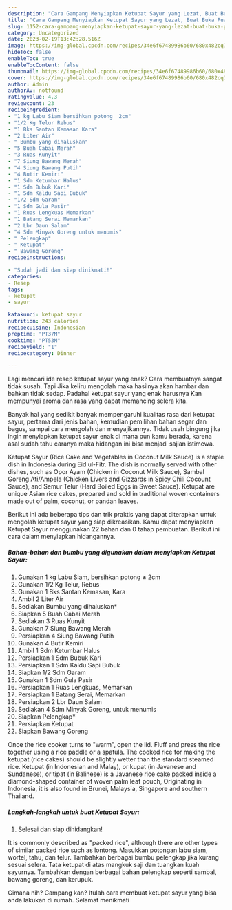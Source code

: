 ```yaml
---
description: "Cara Gampang Menyiapkan Ketupat Sayur yang Lezat, Buat Buka Puasa}"
title: "Cara Gampang Menyiapkan Ketupat Sayur yang Lezat, Buat Buka Puasa}"
slug: 1152-cara-gampang-menyiapkan-ketupat-sayur-yang-lezat-buat-buka-puasa
category: Uncategorized
date: 2023-02-19T13:42:28.516Z
image: https://img-global.cpcdn.com/recipes/34e6f67489986b60/680x482cq70/ketupat-sayur-foto-resep-utama.jpg
hideToc: false
enableToc: true
enableTocContent: false
thumbnail: https://img-global.cpcdn.com/recipes/34e6f67489986b60/680x482cq70/ketupat-sayur-foto-resep-utama.jpg
cover: https://img-global.cpcdn.com/recipes/34e6f67489986b60/680x482cq70/ketupat-sayur-foto-resep-utama.jpg
author: Admin
authorAv: notfound
ratingvalue: 4.3
reviewcount: 23
recipeingredient:
- "1 kg Labu Siam bersihkan potong  2cm"
- "1/2 Kg Telur Rebus"
- "1 Bks Santan Kemasan Kara"
- "2 Liter Air"
- " Bumbu yang dihaluskan"
- "5 Buah Cabai Merah"
- "3 Ruas Kunyit"
- "7 Siung Bawang Merah"
- "4 Siung Bawang Putih"
- "4 Butir Kemiri"
- "1 Sdm Ketumbar Halus"
- "1 Sdm Bubuk Kari"
- "1 Sdm Kaldu Sapi Bubuk"
- "1/2 Sdm Garam"
- "1 Sdm Gula Pasir"
- "1 Ruas Lengkuas Memarkan"
- "1 Batang Serai Memarkan"
- "2 Lbr Daun Salam"
- "4 Sdm Minyak Goreng untuk menumis"
- " Pelengkap"
- " Ketupat"
- " Bawang Goreng"
recipeinstructions:

- "Sudah jadi dan siap dinikmati!"
categories:
- Resep
tags:
- ketupat
- sayur

katakunci: ketupat sayur 
nutrition: 243 calories
recipecuisine: Indonesian
preptime: "PT37M"
cooktime: "PT53M"
recipeyield: "1"
recipecategory: Dinner

---
```



Lagi mencari ide resep ketupat sayur yang enak? Cara membuatnya sangat tidak susah. Tapi Jika keliru mengolah maka hasilnya akan hambar dan bahkan tidak sedap. Padahal ketupat sayur yang enak harusnya Kan mempunyai aroma dan rasa yang dapat memancing selera kita.


Banyak hal yang sedikit banyak mempengaruhi kualitas rasa dari ketupat sayur, pertama dari jenis bahan, kemudian pemilihan bahan segar dan bagus, sampai cara mengolah dan menyajikannya. Tidak usah bingung jika ingin menyiapkan ketupat sayur enak di mana pun kamu berada, karena asal sudah tahu caranya maka hidangan ini bisa menjadi sajian istimewa.

Ketupat Sayur (Rice Cake and Vegetables in Coconut Milk Sauce) is a staple dish in Indonesia during Eid ul-Fitr. The dish is normally served with other dishes, such as Opor Ayam (Chicken in Coconut Milk Sauce), Sambal Goreng Ati/Ampela (Chicken Livers and Gizzards in Spicy Chili Cocount Sauce), and Semur Telur (Hard Boiled Eggs in Sweet Sauce). Ketupat are unique Asian rice cakes, prepared and sold in traditional woven containers made out of palm, coconut, or pandan leaves.


Berikut ini ada beberapa tips dan trik praktis yang dapat diterapkan untuk mengolah ketupat sayur yang siap dikreasikan. Kamu dapat menyiapkan Ketupat Sayur menggunakan 22 bahan dan 0 tahap pembuatan. Berikut ini cara dalam menyiapkan hidangannya.

<!--inarticleads1-->

##### Bahan-bahan dan bumbu yang digunakan dalam menyiapkan Ketupat Sayur:

1. Gunakan 1 kg Labu Siam, bersihkan potong ± 2cm
1. Gunakan 1/2 Kg Telur, Rebus
1. Gunakan 1 Bks Santan Kemasan, Kara
1. Ambil 2 Liter Air
1. Sediakan  Bumbu yang dihaluskan*
1. Siapkan 5 Buah Cabai Merah
1. Sediakan 3 Ruas Kunyit
1. Gunakan 7 Siung Bawang Merah
1. Persiapkan 4 Siung Bawang Putih
1. Gunakan 4 Butir Kemiri
1. Ambil 1 Sdm Ketumbar Halus
1. Persiapkan 1 Sdm Bubuk Kari
1. Persiapkan 1 Sdm Kaldu Sapi Bubuk
1. Siapkan 1/2 Sdm Garam
1. Gunakan 1 Sdm Gula Pasir
1. Persiapkan 1 Ruas Lengkuas, Memarkan
1. Persiapkan 1 Batang Serai, Memarkan
1. Persiapkan 2 Lbr Daun Salam
1. Sediakan 4 Sdm Minyak Goreng, untuk menumis
1. Siapkan  Pelengkap*
1. Persiapkan  Ketupat
1. Siapkan  Bawang Goreng


Once the rice cooker turns to &#34;warm&#34;, open the lid. Fluff and press the rice together using a rice paddle or a spatula. The cooked rice for making the ketupat (rice cakes) should be slightly wetter than the standard steamed rice. Ketupat (in Indonesian and Malay), or kupat (in Javanese and Sundanese), or tipat (in Balinese) is a Javanese rice cake packed inside a diamond-shaped container of woven palm leaf pouch, Originating in Indonesia, it is also found in Brunei, Malaysia, Singapore and southern Thailand. 

<!--inarticleads2-->

##### Langkah-langkah untuk buat Ketupat Sayur:


1. Selesai dan siap dihidangkan!

It is commonly described as &#34;packed rice&#34;, although there are other types of similar packed rice such as lontong. Masukkan potongan labu siam, wortel, tahu, dan telur. Tambahkan berbagai bumbu pelengkap jika kurang sesuai selera. Tata ketupat di atas mangkuk saji dan tuangkan kuah sayurnya. Tambahkan dengan berbagai bahan pelengkap seperti sambal, bawang goreng, dan kerupuk. 

Gimana nih? Gampang kan? Itulah cara membuat ketupat sayur yang bisa anda lakukan di rumah. Selamat menikmati
